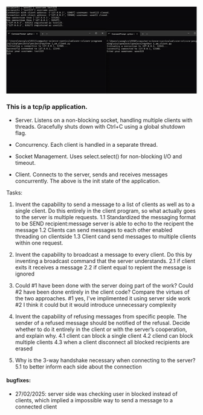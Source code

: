 ![tcp](./tcp.gif)

### This is a tcp/ip application.

- Server. 
Listens on a non-blocking socket, handling multiple clients with threads.
Gracefully shuts down with Ctrl+C using a global shutdown flag.

- Concurrency.
Each client is handled in a separate thread.

- Socket Management.
Uses select.select() for non-blocking I/O and timeout.

- Client.
Connects to the server, sends and receives messages concurrently.
The above is the init state of the application.

Tasks:
1. Invent the capability to send a message to a list of clients as well as to a single client. Do this entirely in the client program, so what actually goes to the server is multiple requests.
    1.1 
    Standardized the messaging format to be SEND recipient:message 
    server is able to echo to the recipent the message
    1.2
    Clients can send messages to each other 
    enabled threading on clientside 
    1.3
    Client cand send messages to multiple clients within one request.

2. Invent the capability to broadcast a message to every client. Do this by inventing a broadcast command that the server understands.
    2.1 if client exits it receives a message
    2.2 if client equal to repient the message is ignored
    
3. Could #1 have been done with the server doing part of the work? 
   Could #2 have been done entirely in the client code? Compare the virtues of the two approaches.
   #1 yes, I've implimented it using server side work
   #2 I think it could but it would introduce unnecessary complexity 
4. Invent the capability of refusing messages from specific people. The sender of a refused message should be notified of the refusal. 
Decide whether to do it entirely in the client or with the server’s cooperation, and explain why. 
   4.1 client can block a single client
   4.2 cliend can block multiple clients
   4.3 when a client disconnect all blocked recipients are erased
5. Why is the 3-way handshake necessary when connecting to the server?
   5.1 to better inform each side about the connection
   


#### bugfixes:
- 27/02/2025:
server side was checking user in blocked instead of clients, which implied a impossible way to send a message to a connected client